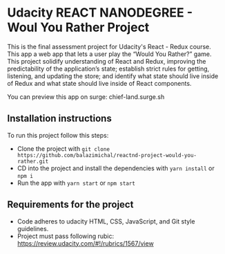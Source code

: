# Udacity REACT NANODEGREE - Woul You Rather Project

This is the final assessment project for Udacity's React - Redux course. This app a web app that lets a user play the “Would You Rather?” game. This project solidify understanding of React and Redux,  improving the predictability of the application’s state; establish strict rules for getting, listening, and updating the store; and identify what state should live inside of Redux and what state should live inside of React components.

You can preview this app on surge:
chief-land.surge.sh

## Installation instructions

To run this project follow this steps:

- Clone the project with ```git clone https://github.com/balazimichal/reactnd-project-would-you-rather.git```
- CD into the project and install the dependencies with ```yarn install``` or ```npm i```
- Run the app with ```yarn start``` or ```npm start```

## Requirements for the project

- Code adheres to udacity HTML, CSS, JavaScript, and Git style guidelines.
- Project must pass following rubic: https://review.udacity.com/#!/rubrics/1567/view
